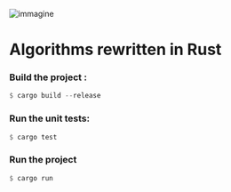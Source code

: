 ![immagine](https://github.com/fbrega10/Rust-algorithms/assets/102411282/e3934e50-b70f-4106-b1ec-63c8fb84290d)

# Algorithms rewritten in Rust

### Build the project : 
```rust 
$ cargo build --release
```

### Run the unit tests: 
```rust 
$ cargo test
```

### Run the project
```rust
$ cargo run
```
